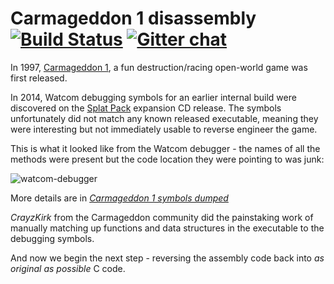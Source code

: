 # Carmageddon 1 disassembly [![Build Status](https://travis-ci.org/jeff-1amstudios/c1-disassembly.svg?branch=master)](https://travis-ci.org/jeff-1amstudios/c1-disassembly) [![Gitter chat](https://badges.gitter.im/gitterHQ/gitter.png)](https://gitter.im/carma-disassembly/)

In 1997, [Carmageddon 1](https://en.wikipedia.org/wiki/Carmageddon), a fun destruction/racing open-world game was first released.

In 2014, Watcom debugging symbols for an earlier internal build were discovered on the [Splat Pack](http://carmageddon.wikia.com/wiki/Carmageddon_Splat_Pack) expansion CD release. The symbols unfortunately did not match any known released executable, meaning they were interesting but not immediately usable to reverse engineer the game.

This is what it looked like from the Watcom debugger - the names of all the methods were present but the code location they were pointing to was junk:

![watcom-debugger](http://1amstudios.com/img/watcom-debugger.jpg)

More details are in [_Carmageddon 1 symbols dumped_](http://1amstudios.com/2014/12/02/carma1-symbols-dumped/)

_CrayzKirk_ from the Carmageddon community did the painstaking work of manually matching up functions and data structures in the executable to the debugging symbols.

And now we begin the next step - reversing the assembly code back into _as original as possible_ C code.
